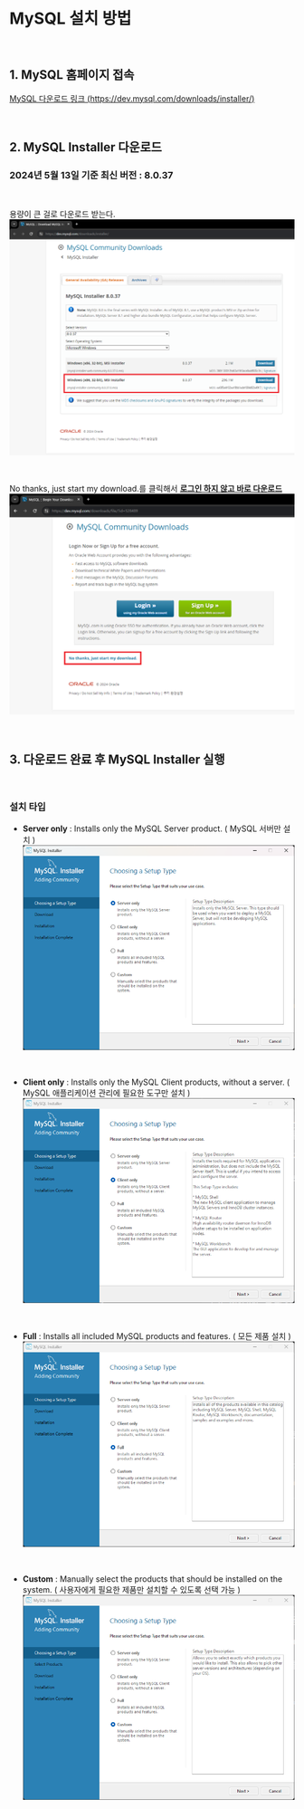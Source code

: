 # MySQL 설치 방법

<br/>

## 1. MySQL 홈페이지 접속
[MySQL 다운로드 링크 (https://dev.mysql.com/downloads/installer/)](https://dev.mysql.com/downloads/installer/)

<br/>

## 2. MySQL Installer 다운로드
### 2024년 5월 13일 기준 최신 버전 : **8.0.37**

<br/>

용량이 큰 걸로 다운로드 받는다.     
![image1](./images/240513-1.png)

<br/>

No thanks, just start my download.를 클릭해서 <u>**로그인 하지 않고 바로 다운로드**</u>
![image2](./images/240513-2.png)

<br/>

## 3. 다운로드 완료 후 MySQL Installer 실행

<br/>

### 설치 타입

* **Server only** : Installs only the MySQL Server product. ( MySQL 서버만 설치 )
![image3](./images/240515-1.png)

<br/>

* **Client only** : Installs only the MySQL Client products, without a server. ( MySQL 애플리케이션 관리에 필요한 도구만 설치 )
![image4](./images/240515-2.png)

<br/>

* **Full** : Installs all included MySQL products and features. ( 모든 제품 설치 )
![image5](./images/240515-3.png)

<br/>

* **Custom** : Manually select the products that should be installed on the system. ( 사용자에게 필요한 제품만 설치할 수 있도록 선택 가능 )
![image6](./images/240515-4.png)